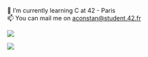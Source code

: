  🌱 I’m currently learning C at 42 - Paris  
 📫 You can mail me on aconstan@student.42.fr




![](https://media3.giphy.com/media/wwg1suUiTbCY8H8vIA/giphy.gif)

![](https://github-readme-stats.vercel.app/api/top-langs/?username=unknowVariable&theme=dark&hide_border=true&include_all_commits=false&count_private=true&layout=compact)



